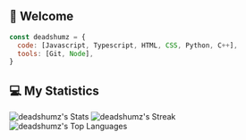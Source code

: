 ## 👋 Welcome
```js
const deadshumz = {
  code: [Javascript, Typescript, HTML, CSS, Python, C++],
  tools: [Git, Node],
}
```
## 💻 My Statistics
![deadshumz's Stats](https://github-readme-stats.vercel.app/api?username=deadshumz&theme=graywhite&show_icons=true&hide_border=false&count_private=true)
![deadshumz's Streak](https://github-readme-streak-stats.herokuapp.com/?user=deadshumz&theme=graywhite&hide_border=false)
![deadshumz's Top Languages](https://github-readme-stats.vercel.app/api/top-langs/?username=deadshumz&theme=graywhite&show_icons=true&hide_border=false&layout=compact)
<!--
**Shumzzzz/Shumzzzz** is a ✨ _special_ ✨ repository because its `README.md` (this file) appears on your GitHub profile.

Here are some ideas to get you started:

- 🔭 I’m currently working on ...
- 🌱 I’m currently learning ...
- 👯 I’m looking to collaborate on ...
- 🤔 I’m looking for help with ...
- 💬 Ask me about ...
- 📫 How to reach me: ...
- 😄 Pronouns: ...
- ⚡ Fun fact: ...
-->
